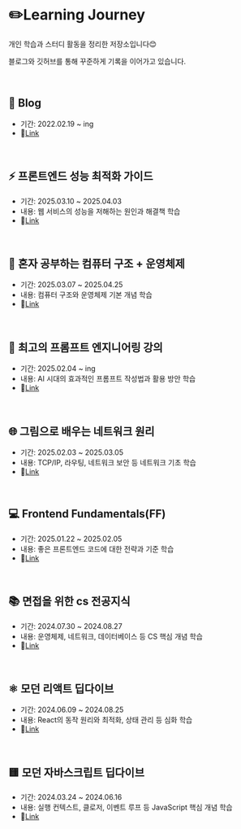 # ✏️Learning Journey

개인 학습과 스터디 활동을 정리한 저장소입니다😊 

블로그와 깃허브를 통해 꾸준하게 기록을 이어가고 있습니다.

<br />

## 🔎 Blog
- 기간: 2022.02.19 ~ ing
- 📎[Link](https://codingtoddlerr.tistory.com/)
<br />


## ⚡ 프론트엔드 성능 최적화 가이드
- 기간: 2025.03.10 ~ 2025.04.03
- 내용: 웹 서비스의 성능을 저해하는 원인과 해결책 학습
- 📎[Link](https://github.com/miraclee1226/study-frontend-performance-optimization-guide)
<br />

## 💾 혼자 공부하는 컴퓨터 구조 + 운영체제
- 기간: 2025.03.07 ~ 2025.04.25
- 내용: 컴퓨터 구조와 운영체제 기본 개념 학습
- 📎[Link](https://github.com/miraclee1226/study-computer-architecture-and-operating-systems)
<br />

## 🤖 최고의 프롬프트 엔지니어링 강의
- 기간: 2025.02.04 ~ ing
- 내용: AI 시대의 효과적인 프롬프트 작성법과 활용 방안 학습
- 📎[Link](https://github.com/miraclee1226/study-the-ultimate-guide-to-prompt-engineering)
<br />

## 🌐 그림으로 배우는 네트워크 원리
- 기간: 2025.02.03 ~ 2025.03.05
- 내용: TCP/IP, 라우팅, 네트워크 보안 등 네트워크 기초 학습
- 📎[Link](https://github.com/miraclee1226/study-learning-network-principles-through-pictures)
<br />

## 💻 Frontend Fundamentals(FF)
- 기간: 2025.01.22 ~ 2025.02.05
- 내용: 좋은 프론트엔드 코드에 대한 전략과 기준 학습
- 📎[Link](https://quasar-lip-676.notion.site/Frontend-Fundamentals-FF-182a68b9664b80b5ae58c46190ddb465)
<br />

## 📚 면접을 위한 cs 전공지식
- 기간: 2024.07.30 ~ 2024.08.27
- 내용: 운영체제, 네트워크, 데이터베이스 등 CS 핵심 개념 학습
- 📎[Link](https://github.com/miraclee1226/study-cs-note)
<br />

## ⚛️ 모던 리액트 딥다이브
- 기간: 2024.06.09 ~ 2024.08.25
- 내용: React의 동작 원리와 최적화, 상태 관리 등 심화 학습
- 📎[Link](https://github.com/miraclee1226/study-react-deep-dive)
<br />

## 🟨 모던 자바스크립트 딥다이브
- 기간: 2024.03.24 ~ 2024.06.16
- 내용: 실행 컨텍스트, 클로저, 이벤트 루프 등 JavaScript 핵심 개념 학습
- 📎[Link](https://github.com/miraclee1226/study-javascript-deep-dive)
<br />
